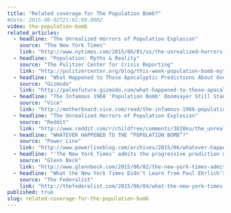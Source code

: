 ```yaml
---
title: "Related coverage for The Population Bomb?"
#date: 2015-06-02T21:01:00.000Z
video: the-population-bomb
related_articles:
  - headline: "The Unrealized Horrors of Population Explosion"
    source: "The New York Times"
    link: "http://www.nytimes.com/2015/06/01/us/the-unrealized-horrors-of-population-explosion.html"
  - headline: "Population: Myths & Reality"
    source: "The Pulitzer Center for Crisis Reporting"
    link: "http://pulitzercenter.org/blog/this-week-population-bomb-myths-reality-family-planning-maternal-health"
  - headline: "What Happened to Those Apocalyptic Predictions About Overpopulation?"
    source: "Gizmodo"
    link: "http://paleofuture.gizmodo.com/what-happened-to-those-apocalyptic-predictions-about-ov-1708156528"
  - headline: "The Infamous 1968 'Population Bomb' Doomsayer Still Stands by His Claim"
    source: "Vice"
    link: "http://motherboard.vice.com/read/the-infamous-1968-population-bomb-doomsayer-still-stands-by-his-claim"
  - headline: "The Unrealized Horrors of Population Explosion"
    source: "Reddit"
    link: "http://www.reddit.com/r/childfree/comments/3828ko/the_unrealized_horrors_of_population_explosion/"
  - headline: "WHATEVER HAPPENED TO THE “POPULATION BOMB”?"
    source: "Power Line"
    link: "http://www.powerlineblog.com/archives/2015/06/whatever-happened-to-the-population-bomb.php"
  - headline: "'The New York Times' admits the progressive prediction made 30 years ago completely wrong"
    source: "Glenn Beck"
    link: "http://www.glennbeck.com/2015/06/02/the-new-york-times-admits-the-progressive-prediction-made-30-years-ago-completely-wrong/?utm_source=glennbeck&utm_medium=contentcopy_link"
  - headline: "What the New York Times Didn’t Learn from Paul Ehrlich’s Population Bomb Fizzle"
    source: "The Federalist"
    link: "http://thefederalist.com/2015/06/04/what-the-new-york-times-didnt-learn-from-paul-ehrlichs-population-bomb-fizzle/"
published: true
slug: related-coverage-for-the-population-bomb
---
```


